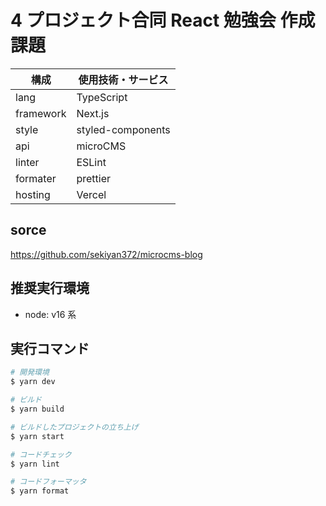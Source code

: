 # 4 プロジェクト合同 React 勉強会 作成課題

| 構成      | 使用技術・サービス |
| --------- | ------------------ |
| lang      | TypeScript         |
| framework | Next.js            |
| style     | styled-components  |
| api       | microCMS           |
| linter    | ESLint             |
| formater  | prettier           |
| hosting   | Vercel             |

## sorce

https://github.com/sekiyan372/microcms-blog

## 推奨実行環境

- node: v16 系

## 実行コマンド

```bash
# 開発環境
$ yarn dev

# ビルド
$ yarn build

# ビルドしたプロジェクトの立ち上げ
$ yarn start

# コードチェック
$ yarn lint

# コードフォーマッタ
$ yarn format
```

